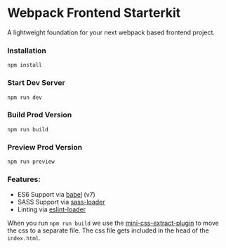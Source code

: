 # Webpack Frontend Starterkit

A lightweight foundation for your next webpack based frontend project.

### Installation

```
npm install
```

### Start Dev Server

```
npm run dev
```

### Build Prod Version

```
npm run build
```

### Preview Prod Version

```
npm run preview
```

### Features:

* ES6 Support via [babel](https://babeljs.io/) (v7)
* SASS Support via [sass-loader](https://github.com/jtangelder/sass-loader)
* Linting via [eslint-loader](https://github.com/MoOx/eslint-loader)

When you run `npm run build` we use the [mini-css-extract-plugin](https://github.com/webpack-contrib/mini-css-extract-plugin) to move the css to a separate file. The css file gets included in the head of the `index.html`.

